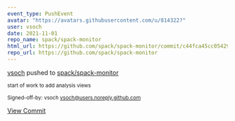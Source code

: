 ```yaml
---
event_type: PushEvent
avatar: "https://avatars.githubusercontent.com/u/814322?"
user: vsoch
date: 2021-11-01
repo_name: spack/spack-monitor
html_url: https://github.com/spack/spack-monitor/commit/c44fca45cc0542975eabd19f442c24f7b401717a
repo_url: https://github.com/spack/spack-monitor
---
```


<a href='https://github.com/vsoch' target='_blank'>vsoch</a> pushed to <a href='https://github.com/spack/spack-monitor' target='_blank'>spack/spack-monitor</a>

<small>start of work to add analysis views

Signed-off-by: vsoch <vsoch@users.noreply.github.com></small>

<a href='https://github.com/spack/spack-monitor/commit/c44fca45cc0542975eabd19f442c24f7b401717a' target='_blank'>View Commit</a>